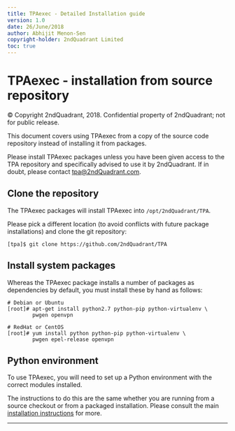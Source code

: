 ```yaml
---
title: TPAexec - Detailed Installation guide
version: 1.0
date: 26/June/2018
author: Abhijit Menon-Sen
copyright-holder: 2ndQuadrant Limited
toc: true
---
```


# TPAexec - installation from source repository

© Copyright 2ndQuadrant, 2018. Confidential property of 2ndQuadrant; not for public release.

This document covers using TPAexec from a copy of the source code
repository instead of installing it from packages.

Please install TPAexec packages unless you have been given access to the
TPA repository and specifically advised to use it by 2ndQuadrant. If in
doubt, please contact tpa@2ndQuadrant.com.

## Clone the repository

The TPAexec packages will install TPAexec into ``/opt/2ndQuadrant/TPA``.

Please pick a different location (to avoid conflicts with future package
installations) and clone the git repository:

```
[tpa]$ git clone https://github.com/2ndQuadrant/TPA
```

## Install system packages

Whereas the TPAexec package installs a number of packages as
dependencies by default, you must install these by hand as follows:

    # Debian or Ubuntu
    [root]# apt-get install python2.7 python-pip python-virtualenv \
            pwgen openvpn

    # RedHat or CentOS
    [root]# yum install python python-pip python-virtualenv \
            pwgen epel-release openvpn

## Python environment

To use TPAexec, you will need to set up a Python environment with the
correct modules installed.

The instructions to do this are the same whether you are running from a
source checkout or from a packaged installation. Please consult the main
[installation instructions](INSTALL.md) for more.

------

[^Information Classification: Internal]: [ISP008] Information Classification Policy



